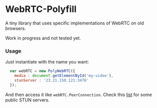 # WebRTC-Polyfill
A tiny library that uses specific implementations of WebRTC on old browsers.

Work in progress and not tested yet.

### Usage
Just instantiate with the name you want:

```Javascript
  var webRTC = new PolyWebRTC({
    media : document.getElementById('my-video'),
    stunServer : '23.21.150.121:3478'
  });
```

And then access it like `webRTC.PeerConnection`. Check this [list](http://emc.cc.st/public-stun.txt) for some public STUN servers.